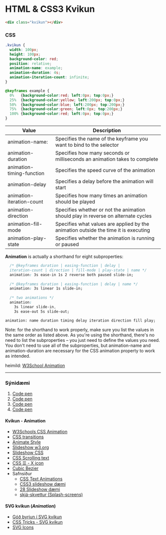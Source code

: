 # HTML & CSS3 Kvikun

```HTML
<div class="kvikun"></div>
```
### CSS

```CSS
.kvikun {
  width: 100px;
  height: 100px;
  background-color: red;
  position: relative;
  animation-name: example;
  animation-duration: 4s;
  animation-iteration-count: infinite;
}

@keyframes example {
  0%   {background-color:red; left:0px; top:0px;}
  25%  {background-color:yellow; left:200px; top:0px;}
  50%  {background-color:blue; left:200px; top:200px;}
  75%  {background-color:green; left:0px; top:200px;}
  100% {background-color:red; left:0px; top:0px;}
}
```

| Value  |  Description |
| ---- | ---- |
| animation-name: | Specifies the name of the keyframe you want to bind to  the selector   |
| animation-duration  | Specifies how many seconds or milliseconds an animation takes to complete  |
| animation-timing-function	| Specifies the speed curve of the animation  |
| animation-delay  | Specifies a delay before the animation will start  |
| animation-iteration-count	| Specifies how many times an animation should be played  |
| animation-direction  | Specifies whether or not the animation should play in reverse on alternate cycles  |
| animation-fill-mode  | Specifies what values are applied by the animation outside the time it is executing  |
| animation-play-state  | Specifies whether the animation is running or paused  |

**Animation** is actually a shorthand for eight subproperties:

```CSS
  /* @keyframes duration | easing-function | delay |
  iteration-count | direction | fill-mode | play-state | name */
  animation: 3s ease-in 1s 2 reverse both paused slide-in;
  
  /* @keyframes duration | easing-function | delay | name */
  animation: 3s linear 1s slide-in;
  
  /* two animations */
  animation:
    3s linear slide-in,
    3s ease-out 5s slide-out;
```

`animation: name duration timing delay iteration direction fill play;`

Note: for the shorthand to work properly, make sure you list the values in the same order as listed above.
As you're using the shorthand, there's no need to list the subproperties – you just need to define the values you need. You don't need to use all of the subproperties, but animation-name and animation-duration are necessary for the CSS animation property to work as intended.


heimild: [W3School Animation](https://www.w3schools.com/cssref/css3_pr_animation.asp)

---

### Sýnidæmi

1. [Code pen](https://codepen.io/rokobuljan/pen/XXzqKQ)
1.  [Code pen](https://codepen.io/maheshambure21/pen/qZZrxy)
1.  [Code pen](https://codepen.io/paulnoble/pen/ZYOzLG)
1.  [Code pen](https://codepen.io/jaskiranchhokar/pen/wmGXav)

#### Kvikun - Animation

* [W3Schools CSS Animation](https://www.w3schools.com/css/css3_animations.asp)
* [CSS transitions](https://developer.mozilla.org/en-US/docs/Web/CSS/CSS_Transitions/Using_CSS_transitions)
* [Animate Style](https://animate.style/)
* [Slideshow w3.org](https://www.w3.org/Style/Examples/007/slideshow.en.html#top)
* [Slideshow CSS](https://css-tricks.com/css-only-carousel/)
* [CSS Scrolling text](https://blog.hubspot.com/website/scrolling-text-css)
* [CSS &#9776; - X icon](https://www.w3schools.com/howto/howto_css_menu_icon.asp)
* [Cubic Bezier](https://cubic-bezier.com/)
* Safnsíður
  * [CSS Text Animations](https://freefrontend.com/css-text-animations/)
  * [CSS3 slideshow dæmi](https://codeshack.io/pure-css3-image-slideshow-example/)
  * [28 Slideshow dæmi](https://freefrontend.com/css-slideshows/)
  * [skjá-skvettur (Splash-screens)](https://speckyboy.com/splash-screen-design/)

#### SVG kvikun (_Animation_)

* [Góð byrjun í SVG kvikun](https://artificial.design/archives/2018/05/23/svg-animation.html)
* [CSS Tricks - SVG kvikun](https://css-tricks.com/animating-svg-css/)
* [SVG Icons](https://webdesign.tutsplus.com/tutorials/how-to-animate-festive-svg-icons-with-css--webdesign-17658)

